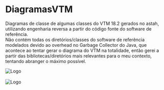 # DiagramasVTM
Diagramas de classe de algumas classes do VTM 18.2 gerados no astah, utilizando engenharia reversa a partir do código fonte do software de referência. <br/>
Não contém todas os diretórios/classes do software de referência modelados devido ao overhead no Garbage Collector do Java, que acontece ao tentar gerar o diagrama do VTM na totalidade, então gerei a  partir das bibliotecas/diretórios mais relevantes para o meu contexto, tentando abranger o máximo possível. <br/>


![Logo](https://blogger.googleusercontent.com/img/a/AVvXsEgZC2wZa0XuvJfa8q7DWfbNWPA7xKaSthjvs9tSdlCTChEZ4LwV2R7kvtTGt9q5WN5IjAGPQ6wu5IediW3rQzAxaXrSbdiFCCY45tUhnWpGqjLvn3OUDSefq8oUrVWETF8w2YrQXkHfuDzKmLsHIXd7MDBslL6yVrVCVQot1H6v6lacLzxuyf8TFfL1kw=w640-h360)
<br/>
<br/>
![Logo](https://astah.change-vision.com/ja/Resources/Images/logos/edition/uml_w500.png)

